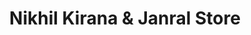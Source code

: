 ---
title: "Nikhil Kirana  & Janral Store"
url: /ranipura/nikhil-kirana-and-janral-store/
shop: supermarket
---